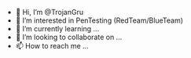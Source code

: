 - 👋 Hi, I’m @TrojanGru
- 👀 I’m interested in PenTesting (RedTeam/BlueTeam)
- 🌱 I’m currently learning ...
- 💞️ I’m looking to collaborate on ...
- 📫 How to reach me ...

<!---
TrojanGru/TrojanGru is a ✨ special ✨ repository because its `README.md` (this file) appears on your GitHub profile.
You can click the Preview link to take a look at your changes.
--->
